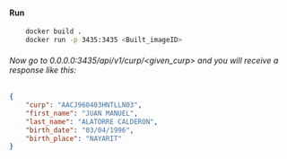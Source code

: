 
#### Run

```sh
    docker build .
    docker run -p 3435:3435 <Built_imageID>
```

###### Now go to 0.0.0.0:3435/api/v1/curp/<given_curp> and you will receive a response like this:


```json
{
    "curp": "AACJ960403HNTLLN03",
    "first_name": "JUAN MANUEL",
    "last_name": "ALATORRE CALDERON",
    "birth_date": "03/04/1996",
    "birth_place": "NAYARIT"
}

```

